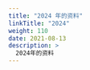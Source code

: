 ```yaml
---
title: "2024 年的资料"
linkTitle: "2024"
weight: 110
date: 2021-08-13
description: >
  2024年的资料
---
```



